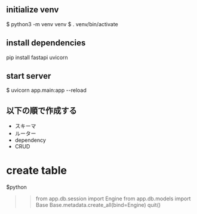 ## initialize venv
$ python3 -m venv venv
$ . venv/bin/activate

## install dependencies
pip install fastapi uvicorn

## start server
$ uvicorn app.main:app --reload

## 以下の順で作成する
- スキーマ
- ルーター
- dependency
- CRUD

# create table
$python
>> from app.db.session import Engine
>> from app.db.models import Base
>> Base.metadata.create_all(bind=Engine)
>> quit()
